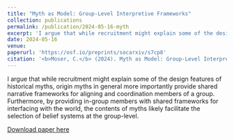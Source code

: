 ```yaml
---
title: "Myth as Model: Group-Level Interpretive Frameworks"
collection: publications
permalink: /publication/2024-05-16-myth
excerpt: 'I argue that while recruitment might explain some of the design features of historical myths, origin myths in general more importantly provide shared narrative frameworks for aligning and coordination members of a group. Furthermore, by providing in-group members with shared frameworks for interfacing with the world, the contents of myths likely facilitate the selection of belief systems at the group-level.'
date: 2024-05-16
venue: 
paperurl: 'https://osf.io/preprints/socarxiv/s7cp8'
citation: '<b>Moser, C.</b> (2024). Myth as Model: Group-Level Interpretive Frameworks. [commentary on Sijilmasi et al.]'
---
```

I argue that while recruitment might explain some of the design features of historical myths, origin myths in general more importantly provide shared narrative frameworks for aligning and coordination members of a group. Furthermore, by providing in-group members with shared frameworks for interfacing with the world, the contents of myths likely facilitate the selection of belief systems at the group-level. 

[Download paper here](http://culturologies.co/files/myth_as_model.pdf)